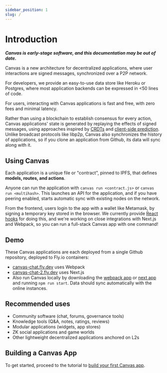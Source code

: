 ```yaml
---
sidebar_position: 1
slug: /
---
```


# Introduction

***Canvas is early-stage software, and this documentation may be
   out of date.***

Canvas is a new architecture for decentralized applications,
where user interactions are signed messages, synchronized over a P2P
network.

For developers, we provide an easy-to-use data store like Heroku
or Postgres, where most application backends can be expressed in <50
lines of code.

For users, interacting with Canvas applications is fast and free, with
zero fees and minimal latency.

Rather than using a blockchain to establish consensus for every
action, Canvas applications' state is generated by replaying the
effects of signed messages, using approaches inspired by
[CRDTs](https://crdt.tech/) and [client-side
prediction](https://en.wikipedia.org/wiki/Client-side_prediction).
Unlike broadcast protocols like libp2p, Canvas also synchronizes
the history of applications, so if you clone an application from Github,
its data will sync along with it.


## Using Canvas

Each application is a unique file or "contract", pinned to
IPFS, that defines **models, routes, and actions**.

Anyone can run the application with `canvas run <contract.js>` or
`canvas run <multihash>`. This launches an API for the application, and
if you have peering enabled, starts automatic sync with existing
nodes on the network.

From the frontend, users login to the app with a wallet like
Metamask, by signing a temporary key stored in the browser. We
currently provide [React
hooks](https://www.npmjs.com/package/@canvas-js/hooks) for doing this,
and we're working on close integrations with Next.js and Webpack, so
you can run a full-stack Canvas app with one command!


## Demo

These Canvas applications are each deployed from a single Github repository, deployed
to Fly.io containers:

* [canvas-chat.fly.dev](https://canvas-chat.fly.dev/index.html) uses Webpack
* [canvas-chat-2.fly.dev](https://canvas-chat-2.fly.dev) uses Next.js
* Also run Canvas locally by downloading the
  [webpack app](https://github.com/canvasxyz/canvas/tree/main/packages/example-chat)
  or [next app](https://github.com/canvasxyz/canvas/tree/main/packages/example-chat-next)
  and running `npm run start`. Data should sync automatically with the online instances.


## Recommended uses

* Community software (chat, forums, governance tools)
* Knowledge tools (Q&A, notes, ratings, reviews)
* Modular applications (widgets, app stores)
* ZK social applications and game worlds
* Other lightweight decentralized applications anchored on L2s


## Building a Canvas App

To get started, proceed to the tutorial to [build your first Canvas app](./docs/tutorial/writing-a-canvas-contract).

